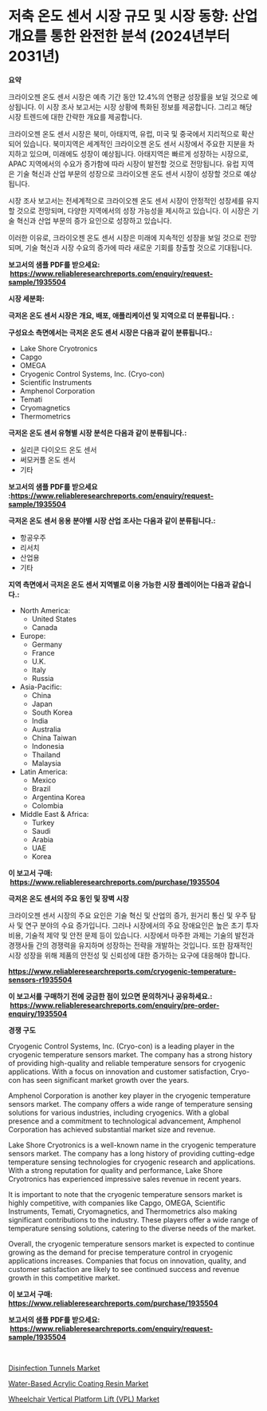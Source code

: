 <p><h1>저축 온도 센서 시장 규모 및 시장 동향: 산업 개요를 통한 완전한 분석 (2024년부터 2031년)</h1></p><p><strong>요약</strong></p>
<p><p>크라이오젠 온도 센서 시장은 예측 기간 동안 12.4%의 연평균 성장률을 보일 것으로 예상됩니다. 이 시장 조사 보고서는 시장 상황에 특화된 정보를 제공합니다. 그리고 해당 시장 트렌드에 대한 간략한 개요를 제공합니다.</p><p>크라이오젠 온도 센서 시장은 북미, 아태지역, 유럽, 미국 및 중국에서 지리적으로 확산되어 있습니다. 북미지역은 세계적인 크라이오젠 온도 센서 시장에서 주요한 지분을 차지하고 있으며, 미래에도 성장이 예상됩니다. 아태지역은 빠르게 성장하는 시장으로, APAC 지역에서의 수요가 증가함에 따라 시장이 발전할 것으로 전망됩니다. 유럽 지역은 기술 혁신과 산업 부문의 성장으로 크라이오젠 온도 센서 시장이 성장할 것으로 예상됩니다.</p><p>시장 조사 보고서는 전세계적으로 크라이오젠 온도 센서 시장이 안정적인 성장세를 유지할 것으로 전망되며, 다양한 지역에서의 성장 가능성을 제시하고 있습니다. 이 시장은 기술 혁신과 산업 부문의 증가 요인으로 성장하고 있습니다.</p><p>이러한 이유로, 크라이오젠 온도 센서 시장은 미래에 지속적인 성장을 보일 것으로 전망되며, 기술 혁신과 시장 수요의 증가에 따라 새로운 기회를 창출할 것으로 기대됩니다.</p></p>
<p><strong>보고서의 샘플 PDF를 받으세요: &nbsp;<a href="https://www.reliableresearchreports.com/enquiry/request-sample/1935504">https://www.reliableresearchreports.com/enquiry/request-sample/1935504</a></strong></p>
<p><strong>시장 세분화:</strong></p>
<p><strong> 극저온 온도 센서 시장은 개요, 배포, 애플리케이션 및 지역으로 더 분류됩니다. :</strong></p>
<p><strong>구성요소 측면에서는 극저온 온도 센서 시장은 다음과 같이 분류됩니다.:</strong></p>
<p><ul><li>Lake Shore Cryotronics</li><li>Capgo</li><li>OMEGA</li><li>Cryogenic Control Systems, Inc. (Cryo-con)</li><li>Scientific Instruments</li><li>Amphenol Corporation</li><li>Temati</li><li>Cryomagnetics</li><li>Thermometrics</li></ul></p>
<p><strong> 극저온 온도 센서 유형별 시장 분석은 다음과 같이 분류됩니다.:</strong></p>
<p><ul><li>실리콘 다이오드 온도 센서</li><li>써모커플 온도 센서</li><li>기타</li></ul></p>
<p><strong>보고서의 샘플 PDF를 받으세요 :<a href="https://www.reliableresearchreports.com/enquiry/request-sample/1935504">https://www.reliableresearchreports.com/enquiry/request-sample/1935504</a></strong></p>
<p><strong> 극저온 온도 센서 응용 분야별 시장 산업 조사는 다음과 같이 분류됩니다.:</strong></p>
<p><ul><li>항공우주</li><li>리서치</li><li>산업용</li><li>기타</li></ul></p>
<p><strong>지역 측면에서 극저온 온도 센서 지역별로 이용 가능한 시장 플레이어는 다음과 같습니다.:</strong></p>
<p><ul>
    <li>
        North America:
        <ul>
            <li>United States</li>
            <li>Canada</li>
        </ul>
    </li>
    <li>
        Europe:
        <ul>
            <li>Germany</li>
            <li>France</li>
            <li>U.K.</li>
            <li>Italy</li>
            <li>Russia</li>
        </ul>
    </li>
    <li>
        Asia-Pacific:
        <ul>
            <li>China</li>
            <li>Japan</li>
            <li>South Korea</li>
            <li>India</li>
            <li>Australia</li>
            <li>China Taiwan</li>
            <li>Indonesia</li>
            <li>Thailand</li>
            <li>Malaysia</li>
        </ul>
    </li>
    <li>
        Latin America:
        <ul>
            <li>Mexico</li>
            <li>Brazil</li>
            <li>Argentina Korea</li>
            <li>Colombia</li>
        </ul>
    </li>
    <li>
        Middle East & Africa:
        <ul>
            <li>Turkey</li>
            <li>Saudi</li>
            <li>Arabia</li>
            <li>UAE</li>
            <li>Korea</li>
        </ul>
    </li>
    </ul></p>
<p><strong>이 보고서 구매: &nbsp;<a href="https://www.reliableresearchreports.com/purchase/1935504">https://www.reliableresearchreports.com/purchase/1935504</a></strong></p>
<p><strong>극저온 온도 센서의 주요 동인 및 장벽 시장</strong></p>
<p><p>크라이오젠 센서 시장의 주요 요인은 기술 혁신 및 산업의 증가, 원거리 통신 및 우주 탐사 및 연구 분야의 수요 증가입니다. 그러나 시장에서의 주요 장애요인은 높은 초기 투자 비용, 기술적 제약 및 안전 문제 등이 있습니다. 시장에서 마주한 과제는 기술의 발전과 경쟁사들 간의 경쟁력을 유지하며 성장하는 전략을 개발하는 것입니다. 또한 잠재적인 시장 성장을 위해 제품의 안전성 및 신뢰성에 대한 증가하는 요구에 대응해야 합니다.</p></p>
<p><strong><a href="https://www.reliableresearchreports.com/cryogenic-temperature-sensors-r1935504">https://www.reliableresearchreports.com/cryogenic-temperature-sensors-r1935504</a></strong></p>
<p><strong>이 보고서를 구매하기 전에 궁금한 점이 있으면 문의하거나 공유하세요.: &nbsp;<a href="https://www.reliableresearchreports.com/enquiry/pre-order-enquiry/1935504">https://www.reliableresearchreports.com/enquiry/pre-order-enquiry/1935504</a></strong></p>
<p><strong>경쟁 구도</strong></p>
<p><p>Cryogenic Control Systems, Inc. (Cryo-con) is a leading player in the cryogenic temperature sensors market. The company has a strong history of providing high-quality and reliable temperature sensors for cryogenic applications. With a focus on innovation and customer satisfaction, Cryo-con has seen significant market growth over the years.</p><p>Amphenol Corporation is another key player in the cryogenic temperature sensors market. The company offers a wide range of temperature sensing solutions for various industries, including cryogenics. With a global presence and a commitment to technological advancement, Amphenol Corporation has achieved substantial market size and revenue.</p><p>Lake Shore Cryotronics is a well-known name in the cryogenic temperature sensors market. The company has a long history of providing cutting-edge temperature sensing technologies for cryogenic research and applications. With a strong reputation for quality and performance, Lake Shore Cryotronics has experienced impressive sales revenue in recent years.</p><p>It is important to note that the cryogenic temperature sensors market is highly competitive, with companies like Capgo, OMEGA, Scientific Instruments, Temati, Cryomagnetics, and Thermometrics also making significant contributions to the industry. These players offer a wide range of temperature sensing solutions, catering to the diverse needs of the market.</p><p>Overall, the cryogenic temperature sensors market is expected to continue growing as the demand for precise temperature control in cryogenic applications increases. Companies that focus on innovation, quality, and customer satisfaction are likely to see continued success and revenue growth in this competitive market.</p></p>
<p><strong>이 보고서 구매: &nbsp; <a href="https://www.reliableresearchreports.com/purchase/1935504">https://www.reliableresearchreports.com/purchase/1935504</a></strong></p>
<p><strong>보고서의 샘플 PDF를 받으세요: &nbsp;<a href="https://www.reliableresearchreports.com/enquiry/request-sample/1935504">https://www.reliableresearchreports.com/enquiry/request-sample/1935504</a></strong><strong></strong></p>
<p>&nbsp;</p>
<p><p><a href="https://github.com/Sinjinluong3e0awx2m195k76/Market-Research-Report-List-2/blob/main/disinfection-tunnels-market.md">Disinfection Tunnels Market</a></p><p><a href="https://www.linkedin.com/pulse/global-water-based-acrylic-coating-resin-market-types-applications-a2k1c?trackingId=RATAslLtSPrIRRF9VlOikg%3D%3D">Water-Based Acrylic Coating Resin Market</a></p><p><a href="https://www.linkedin.com/pulse/wheelchair-vertical-platform-lift-vpl-market-goal-estimating-hgw3c?trackingId=jnj5V88tOOGMhjtMFmpG9w%3D%3D">Wheelchair Vertical Platform Lift (VPL) Market</a></p></p>